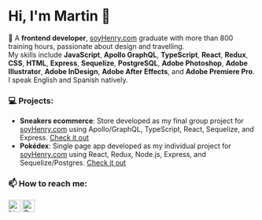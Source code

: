 # Hi, I'm Martin 👋

🚀 A __frontend developer__, [soyHenry.com](https://www.soyhenry.com/) graduate with more than 800 training hours, passionate about design and travelling.<br>
My skills include __JavaScript__, __Apollo GraphQL__, __TypeScript__, __React__, __Redux__, __CSS__, __HTML__, __Express__, __Sequelize__, __PostgreSQL__, __Adobe Photoshop__, __Adobe Illustrator__, __Adobe InDesign__, __Adobe After Effects__, and __Adobe Premiere Pro__.<br>
I speak English and Spanish natively.

### 💻 Projects:
- __Sneakers ecommerce__: Store developed as my final group project for [soyHenry.com](https://www.soyhenry.com/) using Apollo/GraphQL, TypeScript, React, Sequelize, and Express. [Check it out](https://shoes-g1.vercel.app/)
- __Pokédex__: Single page app developed as my individual project for [soyHenry.com](https://www.soyhenry.com/) using React, Redux, Node.js, Express, and Sequelize/Postgres. [Check it out](https://www.linkedin.com/posts/martintoz_english-below-una-muestra-del-pokedex-que-activity-6782327542054498304-oMcO)

### 📫 How to reach me:
[<img src="https://edent.github.io/SuperTinyIcons/images/svg/linkedin.svg" width="25" title="LinkedIn" />](https://www.linkedin.com/in/martintoz/)
[<img src="https://edent.github.io/SuperTinyIcons/images/svg/gmail.svg" width="25" title="Gmail" />](mailto:martintoz@gmail.com)
<!-- 
**martintoz/martintoz** is a ✨ _special_ ✨ repository because its `README.md` (this file) appears on your GitHub profile.

Here are some ideas to get you started:

- 🔭 I’m currently working on ...
- 🌱 I’m currently learning ...
- 👯 I’m looking to collaborate on ...
- 🤔 I’m looking for help with ...
- 💬 Ask me about ...

- 😄 Pronouns: ...
- ⚡ Fun fact: ...
-->
